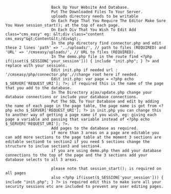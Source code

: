 					
						Back Up Your Website And Database.
						Put The Downloaded Files To Your Server.
						uploads directory needs to be writable
						On Each Page That You Require The Editor Make Sure You Have session_start(); at the top of each page.
						On Each Div That You Wish To Edit Add class="cms_easy" eg: &lt;div class="content cms_easy"&gt;Content&lt;/div&gt;.
						In the php directory find connector.php and edit these 2 lines 'path' => '../uploads/', // path to files (REQUIRED) and 'URL' => '/cmseasy/uploads/', // URL to files (REQUIRED).
						In The demo.php file in the route find <?php if(isset($_SESSION['your_session'])) { include "init.php"; } ?> and replace with your sessions.
						Edit init.php if needed url : '/cmseasy/php/connector.php',//change root here if needed.
						Edit init.php: var page = <?php echo $_SERVER['REQUEST_URI']; ?>; if required this is the name of the page that you add to the database.
						In The Directory ajax/update.php change your database connections or include your database connections.
						Put The SQL To Your Database and edit by adding the name of each page in the page table, the page name is got from <?php echo $_SERVER['REQUEST_URI']; ?> in init.php you can change this to another way of getting a page name if you wish, eg: giving each page a variable and passing that variable instead of <?php echo $_SERVER['REQUEST_URI']; ?>.
					    Add pages to the database as required.
					    if more than 3 areas on a page are editable you can add more sections to the page table at the moment 3 sections are editable section0 to section2 if you need 5 sections change the structure to inclue section3 and section4.
					    if you are using demo.php then add your database connections to the top of the page and the 3 sections add your database selects to all 3 areas.
					
						please note that session_start(); is required on all pages
						also <?php if(isset($_SESSION['your_session'])) { include "init.php"; } ?> is required edit this to make sure all your security sessions etc are included to prevent any user editing pages.